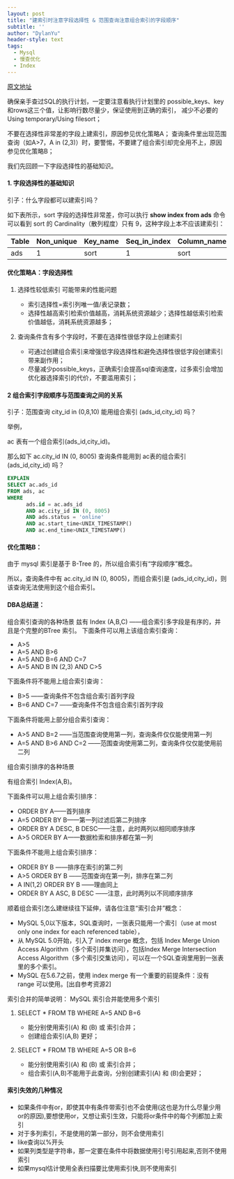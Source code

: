 ```yaml
---
layout: post
title: "建索引时注意字段选择性 & 范围查询注意组合索引的字段顺序"
subtitle: ''
author: "DylanYu"
header-style: text
tags:
  - Mysql
  - 慢查优化
  - Index
---
```


<a href="https://www.cnblogs.com/zhengyun_ustc/p/slowquery2.html" target="_blank">原文地址</a>

确保亲手查过SQL的执行计划，一定要注意看执行计划里的 possible_keys、key和rows这三个值，让影响行数尽量少，保证使用到正确的索引，
减少不必要的Using temporary/Using filesort；

不要在选择性非常差的字段上建索引，原因参见优化策略A；
查询条件里出现范围查询（如A>7，A in (2,3)）时，要警惕，不要建了组合索引却完全用不上，原因参见优化策略B；

我们先回顾一下字段选择性的基础知识。

#### 1. 字段选择性的基础知识

引子：什么字段都可以建索引吗？

如下表所示，sort 字段的选择性非常差，你可以执行 **show index from ads** 命令可以看到 sort 的 Cardinality（散列程度）只有 9，这种字段上本不应该建索引：

Table|Non_unique|Key_name|Seq_in_index|Column_name|Collation|Cardinality|Sub_part|Packed|Null|Index_type|Comment
---|---|---|---|---|---|---|---|---|---|---|---
ads|1|sort|1|sort|A|9|\N|\N||BTREE

#### 优化策略A：字段选择性

1. 选择性较低索引 可能带来的性能问题
    - 索引选择性=索引列唯一值/表记录数；
    - 选择性越高索引检索价值越高，消耗系统资源越少；选择性越低索引检索价值越低，消耗系统资源越多；

2. 查询条件含有多个字段时，不要在选择性很低字段上创建索引
    - 可通过创建组合索引来增强低字段选择性和避免选择性很低字段创建索引带来副作用；
    - 尽量减少possible_keys，正确索引会提高sql查询速度，过多索引会增加优化器选择索引的代价，不要滥用索引；

#### 2 组合索引字段顺序与范围查询之间的关系

引子：范围查询 city_id in (0,8,10) 能用组合索引 (ads_id,city_id) 吗？

举例，

ac 表有一个组合索引(ads_id,city_id)。

那么如下 ac.city_id IN (0, 8005) 查询条件能用到 ac表的组合索引(ads_id,city_id) 吗？

```sql
EXPLAIN
SELECT ac.ads_id
FROM ads, ac
WHERE
      ads.id = ac.ads_id
      AND ac.city_id IN (0, 8005)
      AND ads.status = 'online'
      AND ac.start_time<UNIX_TIMESTAMP()
      AND ac.end_time>UNIX_TIMESTAMP()
```

#### 优化策略B：

由于 mysql 索引是基于 B-Tree 的，所以组合索引有“字段顺序”概念。

所以，查询条件中有 ac.city_id IN (0, 8005)，而组合索引是 (ads_id,city_id)，则该查询无法使用到这个组合索引。

#### DBA总结道：

组合索引查询的各种场景
兹有 Index (A,B,C) ——组合索引多字段是有序的，并且是个完整的BTree 索引。
下面条件可以用上该组合索引查询：
- A>5
- A=5 AND B>6
- A=5 AND B=6 AND C=7
- A=5 AND B IN (2,3) AND C>5

下面条件将不能用上组合索引查询：
- B>5 ——查询条件不包含组合索引首列字段
- B=6 AND C=7 ——查询条件不包含组合索引首列字段

下面条件将能用上部分组合索引查询：
- A>5 AND B=2 ——当范围查询使用第一列，查询条件仅仅能使用第一列
- A=5 AND B>6 AND C=2 ——范围查询使用第二列，查询条件仅仅能使用前二列

组合索引排序的各种场景

有组合索引 Index(A,B)。

下面条件可以用上组合索引排序：

- ORDER BY A——首列排序
- A=5 ORDER BY B——第一列过滤后第二列排序
- ORDER BY A DESC, B DESC——注意，此时两列以相同顺序排序
- A>5 ORDER BY A——数据检索和排序都在第一列

下面条件不能用上组合索引排序：
- ORDER BY B ——排序在索引的第二列
- A>5 ORDER BY B ——范围查询在第一列，排序在第二列
- A IN(1,2) ORDER BY B ——理由同上
- ORDER BY A ASC, B DESC ——注意，此时两列以不同顺序排序

顺着组合索引怎么建继续往下延伸，请各位注意“索引合并”概念：

- MySQL 5,0以下版本，SQL查询时，一张表只能用一个索引（use at most only one index for each referenced table），
- 从 MySQL 5.0开始，引入了 index merge 概念，包括 Index Merge Union Access Algorithm（多个索引并集访问），包括Index Merge Intersection Access Algorithm（多个索引交集访问），可以在一个SQL查询里用到一张表里的多个索引。
- MySQL 在5.6.7之前，使用 index merge 有一个重要的前提条件：没有 range 可以使用。[出自参考资源2]

索引合并的简单说明：
MySQL 索引合并能使用多个索引

1. SELECT * FROM TB WHERE A=5 AND B=6
    - 能分别使用索引(A) 和 (B) 或 索引合并；
    - 创建组合索引(A,B) 更好；

2. SELECT * FROM TB WHERE A=5 OR B=6
    - 能分别使用索引(A) 和 (B) 或 索引合并；
    - 组合索引(A,B)不能用于此查询，分别创建索引(A) 和 (B)会更好；


#### 索引失效的几种情况
- 如果条件中有or，即使其中有条件带索引也不会使用(这也是为什么尽量少用or的原因),要想使用or，又想让索引生效，只能将or条件中的每个列都加上索引
- 对于多列索引，不是使用的第一部分，则不会使用索引
- like查询以%开头
- 如果列类型是字符串，那一定要在条件中将数据使用引号引用起来,否则不使用索引
- 如果mysql估计使用全表扫描要比使用索引快,则不使用索引

